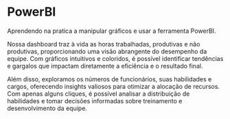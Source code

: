 # PowerBI
Aprendendo na pratica a manipular gráficos e usar a ferramenta PowerBI.

Nossa dashboard traz à vida as horas trabalhadas, produtivas e não produtivas, proporcionando uma visão abrangente do desempenho da equipe. 
Com gráficos intuitivos e coloridos, é possível identificar tendências e gargalos que impactam diretamente a eficiência e o resultado final.

Além disso, exploramos os números de funcionários, suas habilidades e cargos, oferecendo insights valiosos para otimizar a alocação de recursos.
Com apenas alguns cliques, é possível analisar a distribuição de habilidades e tomar decisões informadas sobre treinamento e desenvolvimento da equipe.
